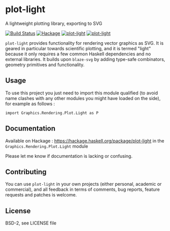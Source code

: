 # plot-light

A lightweight plotting library, exporting to SVG

[![Build Status](https://travis-ci.org/ocramz/plot-light.png)](https://travis-ci.org/ocramz/plot-light)
[![Hackage](https://img.shields.io/hackage/v/plot-light.svg)](https://hackage.haskell.org/package/plot-light)
[![plot-light](http://stackage.org/package/plot-light/badge/lts)](http://stackage.org/lts/package/plot-light)
[![plot-light](http://stackage.org/package/plot-light/badge/nightly)](http://stackage.org/nightly/package/plot-light)




`plot-light` provides functionality for rendering vector graphics as SVG.
It is geared in particular towards scientific plotting, and it is termed "light" because it only requires a few common Haskell dependencies and no external libraries.
It builds upon `blaze-svg` by adding type-safe combinators, geometry primitives and functionality.

## Usage

To use this project you just need to import this module qualified (to avoid name clashes with any other modules you might have loaded on the side), for example as follows :

`import Graphics.Rendering.Plot.Light as P`

## Documentation

Available on Hackage : https://hackage.haskell.org/package/plot-light in the `Graphics.Rendering.Plot.Light` module

Please let me know if documentation is lacking or confusing. 

## Contributing

You can use `plot-light` in your own projects (either personal, academic or commercial), and all feedback in terms of comments, bug reports, feature requests and patches is welcome.


## License

BSD-2, see LICENSE file